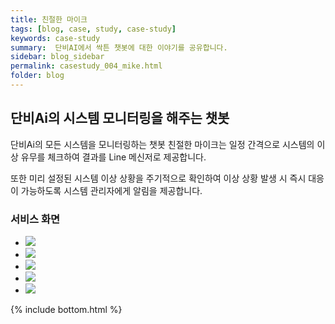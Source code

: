 ```yaml
---
title: 친절한 마이크
tags: [blog, case, study, case-study]
keywords: case-study
summary:  단비AI에서 싹튼 챗봇에 대한 이야기를 공유합니다.
sidebar: blog_sidebar
permalink: casestudy_004_mike.html
folder: blog
---
```



## 단비Ai의 시스템 모니터링을 해주는 챗봇
단비Ai의 모든 시스템을 모니터링하는 챗봇 친절한 마이크는 일정 간격으로 시스템의 이상 유무를 체크하여 결과를 Line 메신저로 제공합니다.

또한 미리 설정된 시스템 이상 상황을 주기적으로 확인하여 이상 상황 발생 시 즉시 대응이 가능하도록 시스템 관리자에게 알림을 제공합니다.


### 서비스 화면

<div class="danbee-slider-container">
    <div class="flexslider danbee-slider">
        <ul class="slides">
            <li>
            <img src="images/casestudy/case04_01.png" />
            </li>
            <li>
            <img src="images/casestudy/case04_02.png" />
            </li>
            <li>
            <img src="images/casestudy/case04_03.png" />
            </li>
            <li>
            <img src="images/casestudy/case04_04.png" />
            </li>
            <li>
            <img src="images/casestudy/case04_05.png" />
            </li>
        </ul>
    </div>
</div>



{% include bottom.html %}